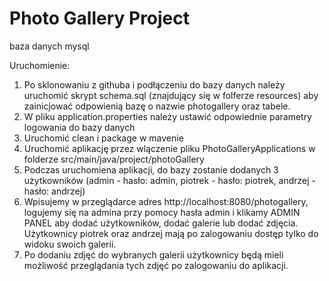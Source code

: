 # Photo Gallery Project
baza danych mysql

Uruchomienie:
1. Po sklonowaniu z githuba i podłączeniu do bazy danych należy uruchomić skrypt schema.sql (znajdujący się w folferze resources) aby zainicjować odpowienią bazę o nazwie photogallery oraz tabele.
2. W pliku application.properties należy ustawić odpowiednie parametry logowania do bazy danych
3. Uruchomić clean i package w mavenie
4. Uruchomić aplikację przez wlączenie pliku PhotoGalleryApplications w folderze src/main/java/project/photoGallery
5. Podczas uruchomiena aplikacji, do bazy zostanie dodanych 3 użytkowników (admin - hasło: admin, piotrek - hasło: piotrek, andrzej -hasło: andrzej)
6. Wpisujemy w przeglądarce adres http://localhost:8080/photogallery, logujemy się na admina przy pomocy hasła admin i klikamy ADMIN PANEL aby dodać użytkowników, dodać galerie lub dodać zdjęcia. Użytkownicy piotrek oraz andrzej mają po zalogowaniu dostęp tylko do widoku swoich galerii.
7. Po dodaniu zdjęć do wybranych galerii użytkownicy będą mieli możliwość przeglądania tych zdjęć po zalogowaniu do aplikacji.
